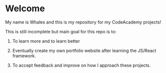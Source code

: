 Welcome 
==========

My name is Whales and this is my repository for my CodeAcademy projects!

This is still incomplete but main goal for this repo is to: 

1. To learn more and to learn better

2. Eventually create my own portfolio website after learning the JS/React framework.

3. To accept feedback and improve on how I approach these projects.




